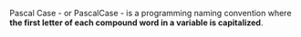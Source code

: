 Pascal Case - or PascalCase - is a programming naming convention where **the first letter of each compound word in a variable is capitalized**.
